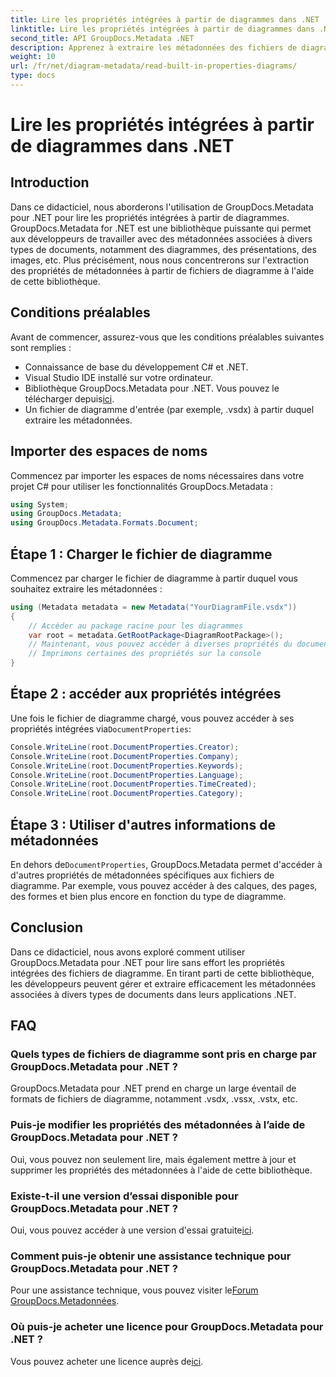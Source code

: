 ```yaml
---
title: Lire les propriétés intégrées à partir de diagrammes dans .NET
linktitle: Lire les propriétés intégrées à partir de diagrammes dans .NET
second_title: API GroupDocs.Metadata .NET
description: Apprenez à extraire les métadonnées des fichiers de diagramme dans .NET à l'aide de GroupDocs.Metadata. Améliorez efficacement la gestion et l’analyse des documents.
weight: 10
url: /fr/net/diagram-metadata/read-built-in-properties-diagrams/
type: docs
---
```

# Lire les propriétés intégrées à partir de diagrammes dans .NET

## Introduction
Dans ce didacticiel, nous aborderons l'utilisation de GroupDocs.Metadata pour .NET pour lire les propriétés intégrées à partir de diagrammes. GroupDocs.Metadata for .NET est une bibliothèque puissante qui permet aux développeurs de travailler avec des métadonnées associées à divers types de documents, notamment des diagrammes, des présentations, des images, etc. Plus précisément, nous nous concentrerons sur l'extraction des propriétés de métadonnées à partir de fichiers de diagramme à l'aide de cette bibliothèque.
## Conditions préalables
Avant de commencer, assurez-vous que les conditions préalables suivantes sont remplies :
- Connaissance de base du développement C# et .NET.
- Visual Studio IDE installé sur votre ordinateur.
-  Bibliothèque GroupDocs.Metadata pour .NET. Vous pouvez le télécharger depuis[ici](https://releases.groupdocs.com/metadata/net/).
- Un fichier de diagramme d'entrée (par exemple, .vsdx) à partir duquel extraire les métadonnées.

## Importer des espaces de noms
Commencez par importer les espaces de noms nécessaires dans votre projet C# pour utiliser les fonctionnalités GroupDocs.Metadata :
```csharp
using System;
using GroupDocs.Metadata;
using GroupDocs.Metadata.Formats.Document;
```
## Étape 1 : Charger le fichier de diagramme
Commencez par charger le fichier de diagramme à partir duquel vous souhaitez extraire les métadonnées :
```csharp
using (Metadata metadata = new Metadata("YourDiagramFile.vsdx"))
{
    // Accéder au package racine pour les diagrammes
    var root = metadata.GetRootPackage<DiagramRootPackage>();
    // Maintenant, vous pouvez accéder à diverses propriétés du document
    // Imprimons certaines des propriétés sur la console
}
```
## Étape 2 : accéder aux propriétés intégrées
 Une fois le fichier de diagramme chargé, vous pouvez accéder à ses propriétés intégrées via`DocumentProperties`:
```csharp
Console.WriteLine(root.DocumentProperties.Creator);
Console.WriteLine(root.DocumentProperties.Company);
Console.WriteLine(root.DocumentProperties.Keywords);
Console.WriteLine(root.DocumentProperties.Language);
Console.WriteLine(root.DocumentProperties.TimeCreated);
Console.WriteLine(root.DocumentProperties.Category);
```
## Étape 3 : Utiliser d'autres informations de métadonnées
 En dehors de`DocumentProperties`, GroupDocs.Metadata permet d'accéder à d'autres propriétés de métadonnées spécifiques aux fichiers de diagramme. Par exemple, vous pouvez accéder à des calques, des pages, des formes et bien plus encore en fonction du type de diagramme.

## Conclusion
Dans ce didacticiel, nous avons exploré comment utiliser GroupDocs.Metadata pour .NET pour lire sans effort les propriétés intégrées des fichiers de diagramme. En tirant parti de cette bibliothèque, les développeurs peuvent gérer et extraire efficacement les métadonnées associées à divers types de documents dans leurs applications .NET.

## FAQ
### Quels types de fichiers de diagramme sont pris en charge par GroupDocs.Metadata pour .NET ?
GroupDocs.Metadata pour .NET prend en charge un large éventail de formats de fichiers de diagramme, notamment .vsdx, .vssx, .vstx, etc.
### Puis-je modifier les propriétés des métadonnées à l’aide de GroupDocs.Metadata pour .NET ?
Oui, vous pouvez non seulement lire, mais également mettre à jour et supprimer les propriétés des métadonnées à l'aide de cette bibliothèque.
### Existe-t-il une version d’essai disponible pour GroupDocs.Metadata pour .NET ?
 Oui, vous pouvez accéder à une version d'essai gratuite[ici](https://releases.groupdocs.com/).
### Comment puis-je obtenir une assistance technique pour GroupDocs.Metadata pour .NET ?
 Pour une assistance technique, vous pouvez visiter le[Forum GroupDocs.Metadonnées](https://forum.groupdocs.com/c/metadata/14).
### Où puis-je acheter une licence pour GroupDocs.Metadata pour .NET ?
 Vous pouvez acheter une licence auprès de[ici](https://purchase.groupdocs.com/buy).